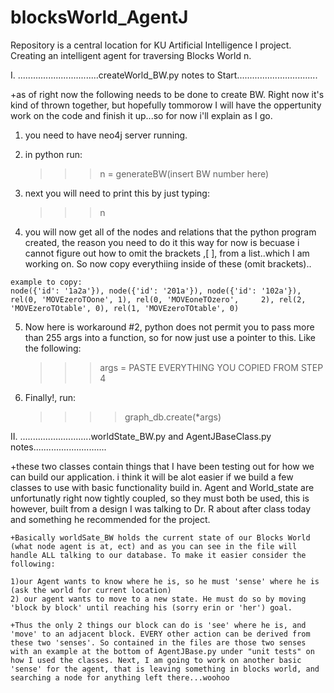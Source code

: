 blocksWorld_AgentJ
==================

Repository is a central location for KU Artificial Intelligence I project. Creating an intelligent agent for traversing Blocks World n.

I. ................................createWorld_BW.py notes to Start................................

  +as of right now the following needs to be done to create BW. Right now it's kind of thrown together, but hopefully tommorow I will have the oppertunity work on the code and finish it up...so for now i'll explain as I go.
  
  1) you need to have neo4j server running.
  
  2) in python run:
      >>> n = generateBW(insert BW number here)
    
  3) next you will need to print this by just typing:
      >>> n 
    
  4) you will now get all of the nodes and relations that the python program created, the reason you need to do it this way for now is becuase i cannot figure out how to omit the brackets ,[ ], from a list..which I am working on. So now copy everythiing inside of these (omit brackets)..
  
    example to copy:
    node({'id': '1a2a'}), node({'id': '201a'}), node({'id': '102a'}), rel(0, 'MOVEzeroTOone', 1), rel(0, 'MOVEoneTOzero',     2), rel(2, 'MOVEzeroTOtable', 0), rel(1, 'MOVEzeroTOtable', 0)
  
  5) Now here is workaround #2, python does not permit you to pass more than 255 args into a function, so for now just use a pointer to this. Like the following:
      >>> args = PASTE EVERYTHING YOU COPIED FROM STEP 4
    
  6) Finally!, run:
      >>>> graph_db.create(*args)
      
II. ............................worldState_BW.py and AgentJBaseClass.py notes.............................

  +these two classes contain things that I have been testing out for how we can build our application. i think it will be alot easier if we build a few classes to use with basic functionality build in. Agent and World_state are unfortunatly right now tightly coupled, so they must both be used, this is however, built from a design I was talking to Dr. R about after class today and something he recommended for the project.
  
  
    +Basically worldSate_BW holds the current state of our Blocks World (what node agent is at, ect) and as you can see in the file will handle ALL talking to our database. To make it easier consider the following:
    
    1)our Agent wants to know where he is, so he must 'sense' where he is (ask the world for current location)
    2) our agent wants to move to a new state. He must do so by moving 'block by block' until reaching his (sorry erin or 'her') goal. 
    
    +Thus the only 2 things our block can do is 'see' where he is, and 'move' to an adjacent block. EVERY other action can be derived from these two 'senses'. So contained in the files are those two senses with an example at the bottom of AgentJBase.py under "unit tests" on how I used the classes. Next, I am going to work on another basic 'sense' for the agent, that is leaving something in blocks world, and searching a node for anything left there...woohoo
